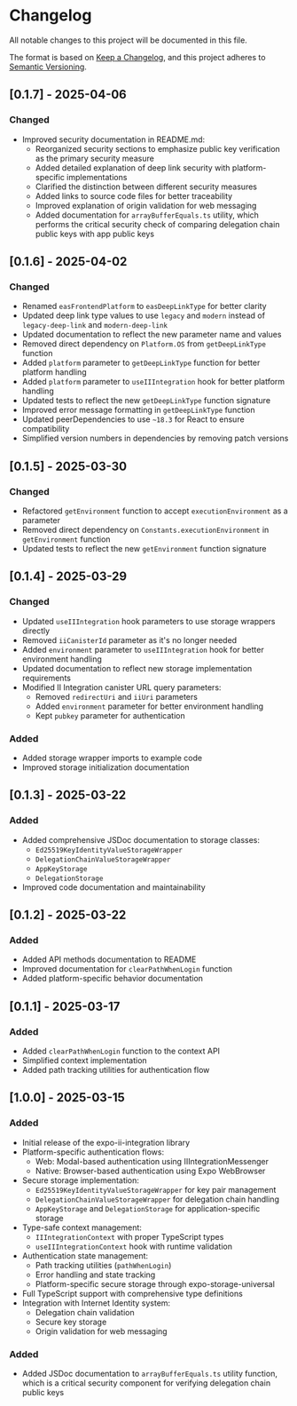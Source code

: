 # Changelog

All notable changes to this project will be documented in this file.

The format is based on [Keep a Changelog](https://keepachangelog.com/en/1.0.0/),
and this project adheres to [Semantic Versioning](https://semver.org/spec/v2.0.0.html).

## [0.1.7] - 2025-04-06

### Changed

- Improved security documentation in README.md:
  - Reorganized security sections to emphasize public key verification as the primary security measure
  - Added detailed explanation of deep link security with platform-specific implementations
  - Clarified the distinction between different security measures
  - Added links to source code files for better traceability
  - Improved explanation of origin validation for web messaging
  - Added documentation for `arrayBufferEquals.ts` utility, which performs the critical security check of comparing delegation chain public keys with app public keys

## [0.1.6] - 2025-04-02

### Changed

- Renamed `easFrontendPlatform` to `easDeepLinkType` for better clarity
- Updated deep link type values to use `legacy` and `modern` instead of `legacy-deep-link` and `modern-deep-link`
- Updated documentation to reflect the new parameter name and values
- Removed direct dependency on `Platform.OS` from `getDeepLinkType` function
- Added `platform` parameter to `getDeepLinkType` function for better platform handling
- Added `platform` parameter to `useIIIntegration` hook for better platform handling
- Updated tests to reflect the new `getDeepLinkType` function signature
- Improved error message formatting in `getDeepLinkType` function
- Updated peerDependencies to use `~18.3` for React to ensure compatibility
- Simplified version numbers in dependencies by removing patch versions

## [0.1.5] - 2025-03-30

### Changed

- Refactored `getEnvironment` function to accept `executionEnvironment` as a parameter
- Removed direct dependency on `Constants.executionEnvironment` in `getEnvironment` function
- Updated tests to reflect the new `getEnvironment` function signature

## [0.1.4] - 2025-03-29

### Changed

- Updated `useIIIntegration` hook parameters to use storage wrappers directly
- Removed `iiCanisterId` parameter as it's no longer needed
- Added `environment` parameter to `useIIIntegration` hook for better environment handling
- Updated documentation to reflect new storage implementation requirements
- Modified II Integration canister URL query parameters:
  - Removed `redirectUri` and `iiUri` parameters
  - Added `environment` parameter for better environment handling
  - Kept `pubkey` parameter for authentication

### Added

- Added storage wrapper imports to example code
- Improved storage initialization documentation

## [0.1.3] - 2025-03-22

### Added

- Added comprehensive JSDoc documentation to storage classes:
  - `Ed25519KeyIdentityValueStorageWrapper`
  - `DelegationChainValueStorageWrapper`
  - `AppKeyStorage`
  - `DelegationStorage`
- Improved code documentation and maintainability

## [0.1.2] - 2025-03-22

### Added

- Added API methods documentation to README
- Improved documentation for `clearPathWhenLogin` function
- Added platform-specific behavior documentation

## [0.1.1] - 2025-03-17

### Added

- Added `clearPathWhenLogin` function to the context API
- Simplified context implementation
- Added path tracking utilities for authentication flow

## [1.0.0] - 2025-03-15

### Added

- Initial release of the expo-ii-integration library
- Platform-specific authentication flows:
  - Web: Modal-based authentication using IIIntegrationMessenger
  - Native: Browser-based authentication using Expo WebBrowser
- Secure storage implementation:
  - `Ed25519KeyIdentityValueStorageWrapper` for key pair management
  - `DelegationChainValueStorageWrapper` for delegation chain handling
  - `AppKeyStorage` and `DelegationStorage` for application-specific storage
- Type-safe context management:
  - `IIIntegrationContext` with proper TypeScript types
  - `useIIIntegrationContext` hook with runtime validation
- Authentication state management:
  - Path tracking utilities (`pathWhenLogin`)
  - Error handling and state tracking
  - Platform-specific secure storage through expo-storage-universal
- Full TypeScript support with comprehensive type definitions
- Integration with Internet Identity system:
  - Delegation chain validation
  - Secure key storage
  - Origin validation for web messaging

### Added

- Added JSDoc documentation to `arrayBufferEquals.ts` utility function, which is a critical security component for verifying delegation chain public keys
